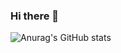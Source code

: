 ### Hi there 👋
![Anurag's GitHub stats](https://github-readme-stats.vercel.app/api?username=shakeebur&hide=contribs,prs)

